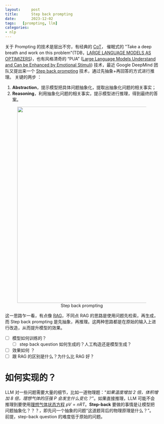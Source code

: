 ```yaml
---
layout:     post
title:      Step back prompting
date:       2023-12-02
tags:   [prompting, llm]
categories: 
- nlp
---
```


关于 Prompting 的技术是层出不穷，有经典的 [CoT](https://arxiv.org/abs/2201.11903)，
催眠式的 "Take a deep breath and work on this problem"(TDB，[LARGE LANGUAGE MODELS AS OPTIMIZERS](https://arxiv.org/pdf/2309.03409.pdf))，也有风格清奇的 “PUA” ([Large Language Models Understand and Can be Enhanced by Emotional Stimuli](https://arxiv.org/abs/2307.11760)) 技术，最近 Google DeepMind 团队又提出来一个 [Step back prompting](https://arxiv.org/pdf/2310.06117.pdf) 技术，通过先抽象+再回答的方式进行推理。
关键的两步 ：
1. **Abstraction**，提示模型把具体问题抽象化，提取出抽象化问题的相关事实； 
2. **Reasoning**，利用抽象化问题的相关事实，提示模型进行推理，得到最终的答案。

<figure style="text-align: center">
    <img src="https://image.ddot.cc/202312/step_back_prompting_20231203_0819.png" width=645pt>
    <figcaption>Step back prompting</figcaption>
</figure>

这一思路乍一看，有点像 [RAG]({{site.baseurl}}/2023/11/16/Retrivial-augmented-generation/)，不同点 RAG 的思路是使用问题先检索，再生成，而 Step back prompting 是先抽象，再推理。这两种思路都是在原始的输入上进行改造，从而提升模型的效果。

- [ ] 模型如何训练的？
    - [ ] step back question 如何生成的？人工构造还是模型生成？
- [ ] 效果如何 ？
- [ ] 跟 RAG 的区别是什么？为什么比 RAG 好？

# 如何实现的？
LLM 对一些问题需要大量的细节，比如一道物理题：“*如果温度增加 2 倍，体积增加 8 倍，理想气体的压强 $P$ 会发生什么变化？*”。如果直接推理，LLM 可能不会推理到要使用[理想气体状态方程](https://zh.wikipedia.org/zh-cn/%E7%90%86%E6%83%B3%E6%B0%94%E4%BD%93%E7%8A%B6%E6%80%81%E6%96%B9%E7%A8%8B) $pV=nRT$。**Step-back** 要做的事情是让模型把问题抽象化？？？，即先问一个抽象的问题“这道题背后的物理原理是什么？”。
前提，step-back question 的难度低于原始的问题。